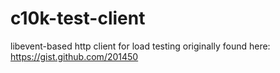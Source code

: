 c10k-test-client
================

libevent-based http client for load testing originally found here: <https://gist.github.com/201450>
